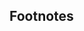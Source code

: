 <h2>Footnotes</h2>

[^1]: Source: [Arch Linux - Packages Search](https://www.archlinux.org/packages/)
[^2]: Source: [AUR (en) - Packages](https://aur.archlinux.org/packages)
[^3]: Source: [Index of /releases](https://download.enlightenment.org/releases/)
[^4]: Source: [Fedora Package Database](https://admin.fedoraproject.org/pkgdb/packages/)
[^5]: Source: [openSUSE/zypper repository](https://github.com/openSUSE/zypper)
[^6]: Source: [Entropy releases before 138](https://github.com/Sabayon/entropy/releases?after=138)
[^7]: Source: [Entropy releases before 0.6.9](https://github.com/Sabayon/entropy/releases?after=0.6.9)
[^8]: Source: Forum topic ["Important: Sabayon x86 (32bit) is being deprecated"](https://www.sabayon.org/article/important-sabayon-x86-32bit-being-deprecated) by Fabio Erculiani
[^9]: Source: [txt.gz](http://packages.ubuntu.com/wily/allpackages?format=txt.gz).
